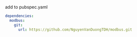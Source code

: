 add to pubspec.yaml
```yaml
dependencies:
  modbus:
    git:
      url: https://github.com/NguyenVanDuongTDH/modbus.git
```
